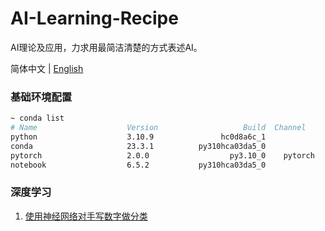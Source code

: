 # AI-Learning-Recipe

AI理论及应用，力求用最简洁清楚的方式表述AI。

简体中文 | [English](README_CN.md) 

### 基础环境配置

```bash
~ conda list
# Name                    Version                   Build  Channel
python                    3.10.9               hc0d8a6c_1
conda                     23.3.1          py310hca03da5_0
pytorch                   2.0.0                  py3.10_0    pytorch
notebook                  6.5.2           py310hca03da5_0
```

### 深度学习

1. [使用神经网络对手写数字做分类](/case/1.handwritten_digit_classification.ipynb)
